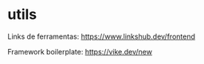 # utils

Links de ferramentas: https://www.linkshub.dev/frontend

Framework boilerplate: https://vike.dev/new
